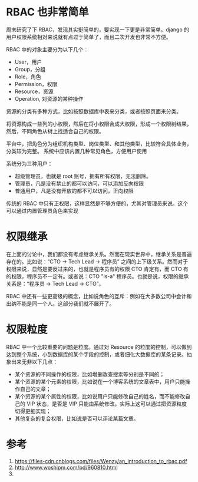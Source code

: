 # RBAC 也非常简单

<!--
ID: 02815266-96e1-46f4-876a-77b2d2d78531
Status: draft
Date: 2020-05-28T14:09:32
Modified: 2020-05-28T14:09:32
wp_id: 947
-->

周末研究了下 RBAC，发现其实挺简单的，要实现一下更是非常简单。django 的用户权限系统相对来说就有点过于简单了，而且二次开发也非常不方便。

RBAC 中的对象主要分为以下几个：

- User，用户
- Group，分组
- Role，角色
- Permission，权限
- Resource，资源
- Operation, 对资源的某种操作

资源的分类有多种方式，比如按照数据库中表来分类，或者按照页面来分类。

将资源构成一些列的小权限，然后在将小权限合成大权限，形成一个权限树结果，然后，不同角色从树上找适合自己的权限。

平台中，把角色分为组织机构类型、岗位类型、和其他类型，比较符合具体业务，分类较为完整。
系统中应该内置几种常见角色，方便用户使用

系统分为三种用户：

- 超级管理员，也就是 root 账号，拥有所有权限，无法删除。
- 管理员，凡是没有禁止的都可以访问，可以添加反向权限
- 普通用户，凡是没有开放的都不可以访问，正向权限

传统的 RBAC 中只有正权限，这样显然是不够方便的，尤其对管理员来说。这个可以通过内置管理员角色来实现

# 权限继承

在上面的讨论中，我们都没有考虑继承关系。然而在现实世界中，继承关系是普遍存在的。比如说：“CTO -> Tech Lead -> 程序员” 之间的上下级关系。然而对于权限来说，显然是要反过来的，也就是程序员有的权限 CTO 肯定有，而 CTO 有的权限，程序员不一定有。或者说：CTO "is-a" 程序员。也就是说，权限的继承关系是：“程序员 -> Tech Lead -> CTO”。

RBAC 中还有一些更高级的概念，比如说角色的互斥：例如在大多数公司中会计和出纳不能是同一个人。这部分我们就不展开了。

# 权限粒度

RBAC 中一个比较重要的问题是粒度。通过对 Resource 的粒度的控制，可以做到达到整个系统，小到数据库的某个字段的控制，或者细化大数据库的某条记录。抽象出来无非以下几点：

- 某个资源的不同操作的权限，比如增删改查搜索等分别是不同的；
- 某个资源的某个元素的权限，比如说在一个博客系统的文章表中，用户只能操作自己的文章；
- 某个资源的某个属性的权限，比如说用户只能修改自己的姓名，而不能修改自己的 VIP 状态，是否是 VIP 只能由系统修改。实际上这可以通过把资源粒度切得更细实现；
- 其他复杂的复合权限，比如说是否可以评论某篇文章。

# 参考

1. https://files-cdn.cnblogs.com/files/Wenzy/an_introduction_to_rbac.pdf
2. http://www.woshipm.com/pd/960810.html
3. 